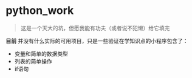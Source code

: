 # python_work
>这是一个天大的坑，但愿我能有功夫（或者说不犯懒）给它填完

**目前** 并没有什么实际的可用项目，只是一些验证在学知识点的小程序包含了：
- 变量和简单的数据类型
- 列表的简单操作
- if语句
